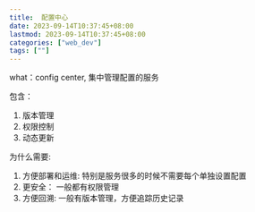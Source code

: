 ```yaml
---
title:  配置中心
date: 2023-09-14T10:37:45+08:00
lastmod: 2023-09-14T10:37:45+08:00
categories: ["web_dev"]
tags: [""]
---
```



what：config center,   集中管理配置的服务


包含：
1. 版本管理
2. 权限控制
3. 动态更新 



为什么需要:
1. 方便部署和运维:  特别是服务很多的时候不需要每个单独设置配置 
2. 更安全： 一般都有权限管理
3.  方便回溯: 一般有版本管理，方便追踪历史记录











